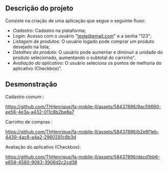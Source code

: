 ## Descrição do projeto

Consiste na criação de uma aplicação que segue o seguinte fluxo:

- _Cadastro:_ Cadastro na plataforma;
- _Login:_ Acesso com o usuário "teste@email.com" e a senha "123";
- _Listagem de produtos:_ O usuário logado pode comprar um produto desejado na lista;
- _Detalhes do produto:_ O usuário pode aumentar e diminuir a unidade do produto selecionado, aumentando o subtotal do carrinho".
- _Avaliação do aplicativo:_ O usuário seleciona os pontos de melhoria do aplicativo (Checkbox)".

## Desmonstração

Cadastro comum :

https://github.com/ThHenrique/fa-mobile-II/assets/58437896/9ac59660-ee56-4e3a-a432-011c8b2be8a7

Carrinho de compras :

https://github.com/ThHenrique/fa-mobile-II/assets/58437896/b2e8f1eb-4439-4ac8-a4a2-2960281c8b3d

Avaliação do aplicativo (Checkbox):

https://github.com/ThHenrique/fa-mobile-II/assets/58437896/dacd1bb6-e658-4560-9083-3906d2c2cd38

